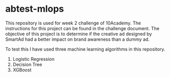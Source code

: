 # abtest-mlops

This repository is used for week 2 challenge of 10Academy. The instructions for this project can be found in the challenge document. The objective of this project is to determine if the creative ad designed by SmartAd had a better impact on brand awareness than a dummy ad.

To test this I have used three machine learning algorithms in this repository.

1. Logistic Regression
2. Decision Tree
3. XGBoost
